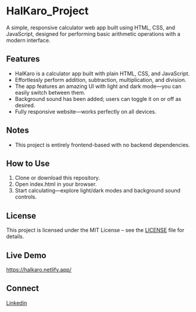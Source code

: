 # HalKaro_Project

A simple, responsive calculator web app built using HTML, CSS, and JavaScript, designed for performing basic arithmetic operations with a modern interface.

## Features

- HalKaro is a calculator app built with plain HTML, CSS, and JavaScript.
- Effortlessly perform addition, subtraction, multiplication, and division.
- The app features an amazing UI with light and dark mode—you can easily switch between them.
- Background sound has been added; users can toggle it on or off as desired.
- Fully responsive website—works perfectly on all devices.

## Notes

- This project is entirely frontend-based with no backend dependencies.

## How to Use

1. Clone or download this repository.
2. Open index.html in your browser.
3. Start calculating—explore light/dark modes and background sound controls.

## License

This project is licensed under the MIT License – see the [LICENSE](https://github.com/Omkar3101/HalKaro_Project/blob/main/LICENSE) file for details.

## Live Demo

https://halkaro.netlify.app/

## Connect

[Linkedin](www.linkedin.com/in/omkar3101)
